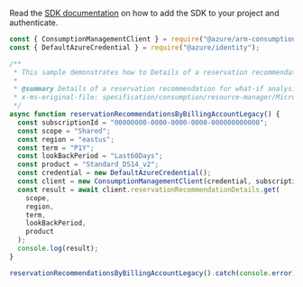Read the [SDK documentation](https://github.com/Azure/azure-sdk-for-js/blob/%40azure%2Farm-consumption_9.0.1/sdk/consumption/arm-consumption/README.md) on how to add the SDK to your project and authenticate.

```javascript
const { ConsumptionManagementClient } = require("@azure/arm-consumption");
const { DefaultAzureCredential } = require("@azure/identity");

/**
 * This sample demonstrates how to Details of a reservation recommendation for what-if analysis of reserved instances.
 *
 * @summary Details of a reservation recommendation for what-if analysis of reserved instances.
 * x-ms-original-file: specification/consumption/resource-manager/Microsoft.Consumption/stable/2021-10-01/examples/ReservationRecommendationDetailsByBillingAccount.json
 */
async function reservationRecommendationsByBillingAccountLegacy() {
  const subscriptionId = "00000000-0000-0000-0000-000000000000";
  const scope = "Shared";
  const region = "eastus";
  const term = "P1Y";
  const lookBackPeriod = "Last60Days";
  const product = "Standard_DS14_v2";
  const credential = new DefaultAzureCredential();
  const client = new ConsumptionManagementClient(credential, subscriptionId);
  const result = await client.reservationRecommendationDetails.get(
    scope,
    region,
    term,
    lookBackPeriod,
    product
  );
  console.log(result);
}

reservationRecommendationsByBillingAccountLegacy().catch(console.error);
```
